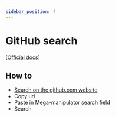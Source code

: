 ```yaml
---
sidebar_position: 4
---
```


# GitHub search

[[Official docs]](https://docs.github.com/en/search-github/searching-on-github/searching-code)

## How to
* [Search on the github.com website](https://github.com/search?q=org%3Amega-manipulator+foo&type=code)
* Copy url
* Paste in Mega-manipulator search field
* Search
